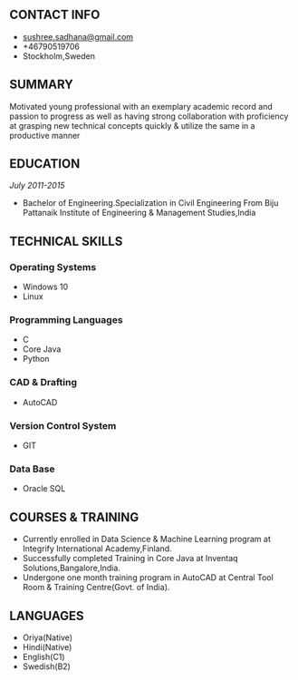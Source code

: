 ## CONTACT INFO
- sushree.sadhana@gmail.com
- +46790519706
- Stockholm,Sweden

## SUMMARY
Motivated young professional with an exemplary academic record and passion to progress as well as having strong collaboration with proficiency at grasping new technical concepts quickly & utilize the same in a productive manner

 ## EDUCATION
_July 2011-2015_
- Bachelor of Engineering.Specialization in Civil Engineering From Biju Pattanaik Institute of Engineering & Management Studies,India

## TECHNICAL SKILLS
### Operating Systems
- Windows 10
- Linux
### Programming Languages
- C
- Core Java
- Python
### CAD & Drafting
- AutoCAD
### Version Control System
- GIT
### Data Base
- Oracle SQL

## COURSES & TRAINING
- Currently enrolled in  Data Science & Machine Learning program at Integrify International Academy,Finland.
- Successfully completed Training in Core Java at Inventaq Solutions,Bangalore,India.
- Undergone one month training program in AutoCAD at Central Tool Room & Training Centre(Govt. of India).

## LANGUAGES
- Oriya(Native)
- Hindi(Native)
- English(C1)
- Swedish(B2)

